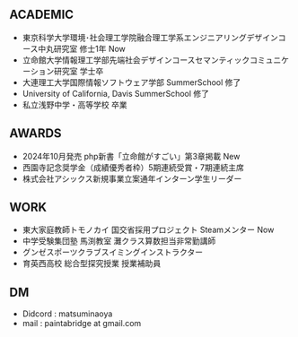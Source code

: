 <!--## Hi there 👋-->
## ACADEMIC
- 東京科学大学環境･社会理工学院融合理工学系エンジニアリングデザインコース中丸研究室 修士1年 Now
- 立命館大学情報理工学部先端社会デザインコースセマンティックコミュニケーション研究室 学士卒
- 大連理工大学国際情報ソフトウェア学部 SummerSchool 修了
- University of California, Davis SummerSchool 修了
- 私立浅野中学・高等学校 卒業
## AWARDS
- 2024年10月発売 php新書「立命館がすごい」第3章掲載 New
- 西園寺記念奨学金（成績優秀者枠）5期連続受賞・7期連続主席
- 株式会社アシックス新規事業立案通年インターン学生リーダー
## WORK
- 東大家庭教師トモノカイ 国交省採用プロジェクト Steamメンター Now
- 中学受験集団塾 馬渕教室 灘クラス算数担当非常勤講師
- グンゼスポーツクラブスイミングインストラクター
- 育英西高校 総合型探究授業 授業補助員
## DM
- Didcord : matsuminaoya
- mail    : paintabridge at gmail.com


<!--
**matsuminaoya/matsuminaoya** is a ✨ _special_ ✨ repository because its `README.md` (this file) appears on your GitHub profile.

Here are some ideas to get you started:

- 🔭 I’m currently working on ...
- 🌱 I’m currently learning ...
- 👯 I’m looking to collaborate on ...
- 🤔 I’m looking for help with ...
- 💬 Ask me about ...
- 📫 How to reach me: ...
- 😄 Pronouns: ...
- ⚡ Fun fact: ...
-->
